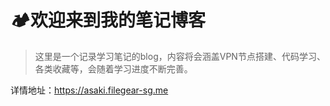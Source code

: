 # :camping:欢迎来到我的笔记博客

> 这里是一个记录学习笔记的blog，内容将会涵盖VPN节点搭建、代码学习、各类收藏等，会随着学习进度不断完善。  

详情地址：https://asaki.filegear-sg.me